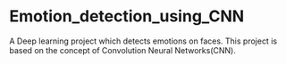 # Emotion_detection_using_CNN
A Deep learning project which detects emotions on faces. This project is based on the concept of Convolution Neural Networks(CNN).
